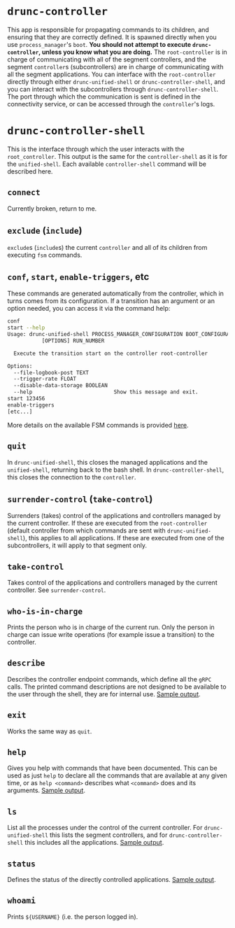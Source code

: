 # `drunc-controller`
This app is responsible for propagating commands to its children, and ensuring that they are correctly defined. It is spawned directly when you use `process_manager`'s `boot`. **You should not attempt to execute `drunc-controller`, unless you know what you are doing.** The `root-controller` is in charge of communicating with all of the segment controllers, and the segment `controller`s (subcontrollers) are in charge of communicating with all the segment applications. You can interface with the `root-controller` directly through either `drunc-unified-shell` or `drunc-controller-shell`, and you can interact with the subcontrollers through `drunc-controller-shell`. The port through which the communication is sent is defined in the connectivity service, or can be accessed through the `controller`'s logs.

# `drunc-controller-shell`
This is the interface through which the user interacts with the `root_controller`. This output is the same for the `controller-shell` as it is for the `unified-shell`. Each available `controller-shell` command will be described here.

## `connect`
Currently broken, return to me.

## `exclude` (`include`)
`exclude`s (`include`s) the current `controller` and all of its children from executing `fsm` commands.

## `conf`, `start`, `enable-triggers`, etc
These commands are generated automatically from the controller, which in turns comes from its configuration. If a transition has an argument or an option needed, you can access it via the command help:
```bash
conf
start --help
Usage: drunc-unified-shell PROCESS_MANAGER_CONFIGURATION BOOT_CONFIGURATION SESSION_NAME start
           [OPTIONS] RUN_NUMBER

  Execute the transition start on the controller root-controller

Options:
  --file-logbook-post TEXT
  --trigger-rate FLOAT
  --disable-data-storage BOOLEAN
  --help                          Show this message and exit.
start 123456
enable-triggers
[etc...]
```
More details on the available FSM commands is provided [here](https://dune-daq-sw.readthedocs.io/en/latest/packages/drunc/FSM).

## `quit`
In `drunc-unified-shell`, this closes the managed applications and the `unified-shell`, returning back to the bash shell. In `drunc-controller-shell`, this closes the connection to the `controller`.

## `surrender-control` (`take-control`)
Surrenders (takes) control of the applications and controllers managed by the current controller. If these are executed from the `root-controller` (default controller from which commands are sent with `drunc-unified-shell`), this applies to all applications. If these are executed from one of the subcontrollers, it will apply to that segment only.

## `take-control`
Takes control of the applications and controllers managed by the current controller. See `surrender-control`.

## `who-is-in-charge`
Prints the person who is in charge of the current run. Only the person in charge can issue write operations (for example issue a transition) to the controller.

## `describe`
Describes the controller endpoint commands, which define all the `gRPC` calls. The printed command descriptions are not designed to be available to the user through the shell, they are for internal use. [Sample output](https://dune-daq-sw.readthedocs.io/en/latest/packages/drunc/Sample-outputs#describe).

## `exit`
Works the same way as `quit`.

## `help`
Gives you help with commands that have been documented. This can be used as just `help` to declare all the commands that are available at any given time, or as `help <command>` describes what `<command>` does and its arguments. [Sample output](https://dune-daq-sw.readthedocs.io/en/latest/packages/drunc/#help---from-drunc-unified-shell).

## `ls`
List all the processes under the control of the current controller. For `drunc-unified-shell` this lists the segment controllers, and for `drunc-controller-shell` this includes all the applications. [Sample output](https://dune-daq-sw.readthedocs.io/en/latest/packages/drunc/#ls---from-drunc-unified-shell).

## `status`
Defines the status of the directly controlled applications. [Sample output](hhttps://dune-daq-sw.readthedocs.io/en/latest/packages/drunc/#status---from-drunc-unified-shell).

## `whoami`
Prints `${USERNAME}` (i.e. the person logged in).
